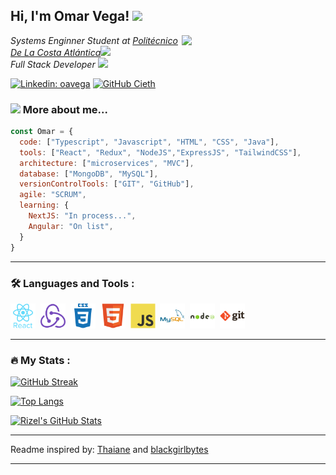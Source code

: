 <h2> Hi, I'm Omar Vega! <img src="https://media.giphy.com/media/mGcNjsfWAjY5AEZNw6/giphy.gif" width="50"></h2>
<img align='right' src="https://oavegafolio.vercel.app/_next/image?url=https%3A%2F%2Fmiro.medium.com%2Fmax%2F1360%2F1*IRGHmiGsa16stedQvIaZfw.gif&w=384&q=75" width="230">
<p><em>Systems Enginner Student at <a href="https://pca.edu.co/wp/">Politécnico De La Costa Atlántica</a><img src="https://media.giphy.com/media/fYSnHlufseco8Fh93Z/giphy.gif" width="30"></br>Full Stack Developer <img src="https://media.giphy.com/media/WUlplcMpOCEmTGBtBW/giphy.gif" width="30"> 
</em></p>

[![Linkedin: oavega](https://img.shields.io/badge/-oavega-blue?style=flat-square&logo=Linkedin&logoColor=white&link=https://www.linkedin.com/in/oavega/)](https://www.linkedin.com/in/oavega/)
[![GitHub Cieth](https://img.shields.io/github/followers/oavaDev?label=follow&style=social)](https://github.com/oavaDev)


### <img src="https://media.giphy.com/media/VgCDAzcKvsR6OM0uWg/giphy.gif" width="50"> More about me...  

```javascript
const Omar = {
  code: ["Typescript", "Javascript", "HTML", "CSS", "Java"],
  tools: ["React", "Redux", "NodeJS","ExpressJS", "TailwindCSS"],
  architecture: ["microservices", "MVC"],
  database: ["MongoDB", "MySQL"],
  versionControlTools: ["GIT", "GitHub"],
  agile: "SCRUM",
  learning: {
    NextJS: "In process...",
    Angular: "On list",
  }
}
```

---

### :hammer_and_wrench: Languages and Tools :
<div>
  <img src="https://github.com/devicons/devicon/blob/master/icons/react/react-original-wordmark.svg" title="React" alt="React" width="40" height="40"/>&nbsp;
  <img src="https://github.com/devicons/devicon/blob/master/icons/redux/redux-original.svg" title="Redux" alt="Redux " width="40" height="40"/>&nbsp;
  <img src="https://github.com/devicons/devicon/blob/master/icons/css3/css3-plain-wordmark.svg"  title="CSS3" alt="CSS" width="40" height="40"/>&nbsp;
  <img src="https://github.com/devicons/devicon/blob/master/icons/html5/html5-original.svg" title="HTML5" alt="HTML" width="40" height="40"/>&nbsp;
  <img src="https://github.com/devicons/devicon/blob/master/icons/javascript/javascript-original.svg" title="JavaScript" alt="JavaScript" width="40" height="40"/>&nbsp;
  <img src="https://github.com/devicons/devicon/blob/master/icons/mysql/mysql-original-wordmark.svg" title="MySQL"  alt="MySQL" width="40" height="40"/>&nbsp;
  <img src="https://github.com/devicons/devicon/blob/master/icons/nodejs/nodejs-original-wordmark.svg" title="NodeJS" alt="NodeJS" width="40" height="40"/>&nbsp;
  <img src="https://github.com/devicons/devicon/blob/master/icons/git/git-original-wordmark.svg" title="Git" **alt="Git" width="40" height="40"/>
</div>

---

### :fire: My Stats :
[![GitHub Streak](http://github-readme-streak-stats.herokuapp.com?user=oavaDev&theme=transparent)](https://git.io/streak-stats)

[![Top Langs](https://github-readme-stats.vercel.app/api/top-langs/?username=oavaDev&layout=compact&theme=transparent)](https://github.com/oavaDev/github-readme-stats)

[![Rizel's GitHub Stats](https://github-readme-stats.vercel.app/api?username=oavaDev&layout=compact&theme=transparent)](https://github.com/oavaDev/github-readme-stats)


---
Readme inspired by:  <a href="https://github.com/Thaiane" target="_blank">Thaiane</a> and <a href="https://github.com/blackgirlbytes" target="_blank">blackgirlbytes</a>

---
